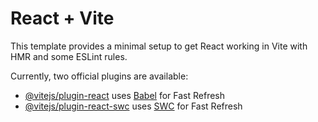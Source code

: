 # React + Vite

This template provides a minimal setup to get React working in Vite with HMR and some ESLint rules.

Currently, two official plugins are available:

- [@vitejs/plugin-react](https://github.com/vitejs/vite-plugin-react/blob/main/packages/plugin-react/README.md) uses [Babel](https://babeljs.io/) for Fast Refresh
- [@vitejs/plugin-react-swc](https://github.com/vitejs/vite-plugin-react-swc) uses [SWC](https://swc.rs/) for Fast Refresh
  <!-- * installations
      1.tailwind css
      2.daisyUi
      3.react router
      4.flowbite
      5.react icons
      6.firebase
      7.sweetAlert (for showing alert)
      8.firebase init
  -->
  <!-- -->
